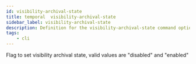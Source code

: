 ```yaml
---
id: visibility-archival-state
title: temporal  visibility-archival-state
sidebar_label: visibility-archival-state
description: Definition for the visibility-archival-state command option.
tags:
	- cli
---
```

Flag to set visibility archival state, valid values are "disabled" and "enabled"
